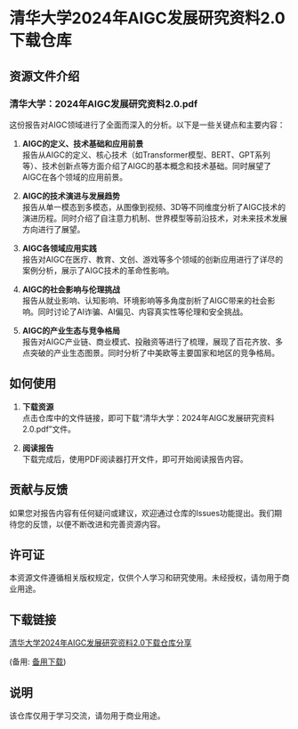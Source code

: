 # 清华大学2024年AIGC发展研究资料2.0下载仓库

## 资源文件介绍

### 清华大学：2024年AIGC发展研究资料2.0.pdf

这份报告对AIGC领域进行了全面而深入的分析。以下是一些关键点和主要内容：

1. **AIGC的定义、技术基础和应用前景**  
   报告从AIGC的定义、核心技术（如Transformer模型、BERT、GPT系列等）、技术创新点等方面介绍了AIGC的基本概念和技术基础。同时展望了AIGC在各个领域的应用前景。

2. **AIGC的技术演进与发展趋势**  
   报告从单一模态到多模态，从图像到视频、3D等不同维度分析了AIGC技术的演进历程。同时介绍了自注意力机制、世界模型等前沿技术，对未来技术发展方向进行了展望。

3. **AIGC各领域应用实践**  
   报告对AIGC在医疗、教育、文创、游戏等多个领域的创新应用进行了详尽的案例分析，展示了AIGC技术的革命性影响。

4. **AIGC的社会影响与伦理挑战**  
   报告从就业影响、认知影响、环境影响等多角度剖析了AIGC带来的社会影响。同时讨论了AI诈骗、AI偏见、内容真实性等伦理和安全挑战。

5. **AIGC的产业生态与竞争格局**  
   报告对AIGC产业链、商业模式、投融资等进行了梳理，展现了百花齐放、多点突破的产业生态图景。同时分析了中美欧等主要国家和地区的竞争格局。

## 如何使用

1. **下载资源**  
   点击仓库中的文件链接，即可下载“清华大学：2024年AIGC发展研究资料2.0.pdf”文件。

2. **阅读报告**  
   下载完成后，使用PDF阅读器打开文件，即可开始阅读报告内容。

## 贡献与反馈

如果您对报告内容有任何疑问或建议，欢迎通过仓库的Issues功能提出。我们期待您的反馈，以便不断改进和完善资源内容。

## 许可证

本资源文件遵循相关版权规定，仅供个人学习和研究使用。未经授权，请勿用于商业用途。

## 下载链接
[清华大学2024年AIGC发展研究资料2.0下载仓库分享](https://pan.quark.cn/s/b68f54aac749) 

(备用: [备用下载](https://pan.baidu.com/s/1syUQotUhoKpup6rpvH7X0w?pwd=1234))

## 说明

该仓库仅用于学习交流，请勿用于商业用途。
